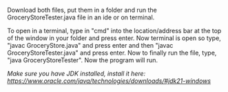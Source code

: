 Download both files, put them in a folder and run the GroceryStoreTester.java file in an ide or on terminal.

To open in a terminal, type in "cmd" into the location/address bar at the top of the window in your folder and press enter. Now terminal is open so type, "javac GroceryStore.java" and press enter and then "javac GroceryStoreTester.java" and press enter. Now to finally run the file, type, "java GroceryStoreTester". Now the program will run.

*Make sure you have JDK installed, install it here: https://www.oracle.com/java/technologies/downloads/#jdk21-windows*
